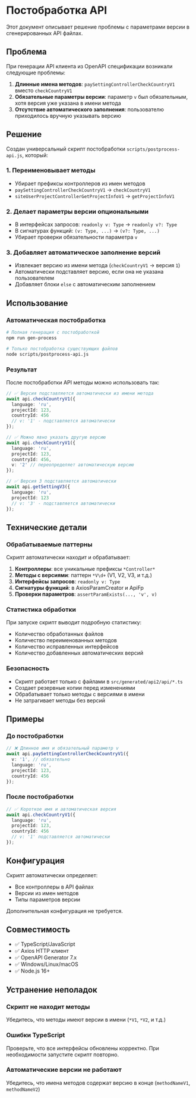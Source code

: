 # Постобработка API

Этот документ описывает решение проблемы с параметрами версии в сгенерированных API файлах.

## Проблема

При генерации API клиента из OpenAPI спецификации возникали следующие проблемы:

1. **Длинные имена методов**: `paySettingControllerCheckCountryV1` вместо `checkCountryV1`
2. **Обязательные параметры версии**: параметр `v` был обязательным, хотя версия уже указана в имени метода
3. **Отсутствие автоматического заполнения**: пользователю приходилось вручную указывать версию

## Решение

Создан универсальный скрипт постобработки `scripts/postprocess-api.js`, который:

### 1. Переименовывает методы
- Убирает префиксы контроллеров из имен методов
- `paySettingControllerCheckCountryV1` → `checkCountryV1`
- `siteUserProjectControllerGetProjectInfoV1` → `getProjectInfoV1`

### 2. Делает параметры версии опциональными
- В интерфейсах запросов: `readonly v: Type` → `readonly v?: Type`
- В сигнатурах функций: `(v: Type, ...)` → `(v?: Type, ...)`
- Убирает проверки обязательности параметра `v`

### 3. Добавляет автоматическое заполнение версий
- Извлекает версию из имени метода (`checkCountryV1` → версия `1`)
- Автоматически подставляет версию, если она не указана пользователем
- Добавляет блоки `else` с автоматическим заполнением

## Использование

### Автоматическая постобработка
```bash
# Полная генерация с постобработкой
npm run gen-process

# Только постобработка существующих файлов
node scripts/postprocess-api.js
```

### Результат
После постобработки API методы можно использовать так:

```typescript
// ✅ Версия подставляется автоматически из имени метода
await api.checkCountryV1({
  language: 'ru',
  projectId: 123,
  countryId: 456
  // v: '1' - подставляется автоматически
});

// ✅ Можно явно указать другую версию
await api.checkCountryV1({
  language: 'ru',
  projectId: 123,
  countryId: 456,
  v: '2' // переопределяет автоматическую версию
});

// ✅ Версия 3 подставляется автоматически
await api.getSettingV3({
  language: 'ru',
  projectId: 123
  // v: '3' - подставляется автоматически
});
```

## Технические детали

### Обрабатываемые паттерны
Скрипт автоматически находит и обрабатывает:

1. **Контроллеры**: все уникальные префиксы `*Controller*`
2. **Методы с версиями**: паттерн `*V\d+` (V1, V2, V3, и т.д.)
3. **Интерфейсы запросов**: `readonly v: Type`
4. **Сигнатуры функций**: в AxiosParamCreator и ApiFp
5. **Проверки параметров**: `assertParamExists(..., 'v', v)`

### Статистика обработки
При запуске скрипт выводит подробную статистику:
- Количество обработанных файлов
- Количество переименованных методов
- Количество исправленных интерфейсов
- Количество добавленных автоматических версий

### Безопасность
- Скрипт работает только с файлами в `src/generated/api2/api/*.ts`
- Создает резервные копии перед изменениями
- Обрабатывает только методы с версиями в имени
- Не затрагивает методы без версий

## Примеры

### До постобработки
```typescript
// ❌ Длинное имя и обязательный параметр v
await api.paySettingControllerCheckCountryV1({
  v: '1', // обязательно
  language: 'ru',
  projectId: 123,
  countryId: 456
});
```

### После постобработки
```typescript
// ✅ Короткое имя и автоматическая версия
await api.checkCountryV1({
  language: 'ru',
  projectId: 123,
  countryId: 456
  // v: '1' подставляется автоматически
});
```

## Конфигурация

Скрипт автоматически определяет:
- Все контроллеры в API файлах
- Версии из имен методов
- Типы параметров версии

Дополнительная конфигурация не требуется.

## Совместимость

- ✅ TypeScript/JavaScript
- ✅ Axios HTTP клиент
- ✅ OpenAPI Generator 7.x
- ✅ Windows/Linux/macOS
- ✅ Node.js 16+

## Устранение неполадок

### Скрипт не находит методы
Убедитесь, что методы имеют версии в имени (`*V1`, `*V2`, и т.д.)

### Ошибки TypeScript
Проверьте, что все интерфейсы обновлены корректно. При необходимости запустите скрипт повторно.

### Автоматические версии не работают
Убедитесь, что имена методов содержат версию в конце (`methodNameV1`, `methodNameV2`) 